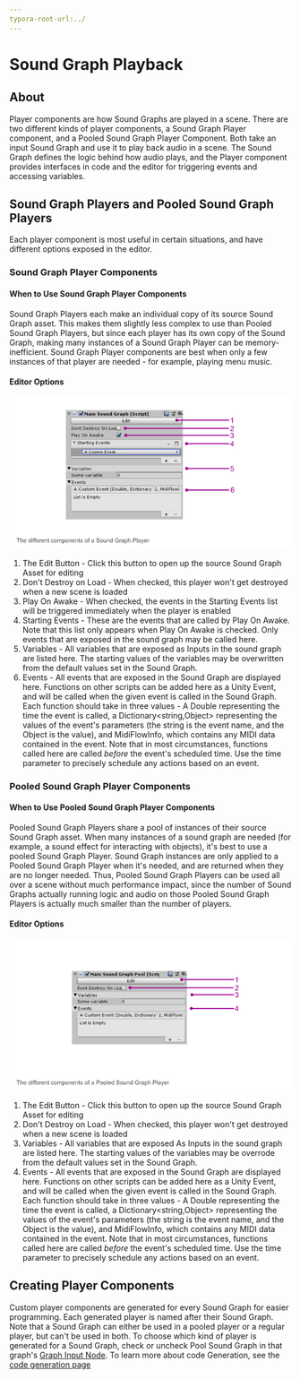 ```yaml
---
typora-root-url:../
---
```


# Sound Graph Playback

## About

Player components are how Sound Graphs are played in a scene. There are two different kinds of player components, a Sound Graph Player component, and a Pooled Sound Graph Player Component. Both take an input Sound Graph and use it to play back audio in a scene. The Sound Graph defines the logic behind how audio plays, and the Player component provides interfaces in code and the editor for triggering events and accessing variables.

## Sound Graph Players and Pooled Sound Graph Players

Each player component is most useful in certain situations, and have different options exposed in the editor.

### Sound Graph Player Components
#### When to Use Sound Graph Player Components
Sound Graph Players each make an individual copy of its source Sound Graph asset. This makes them slightly less complex to use than Pooled Sound Graph Players, but since each player has its own copy of the Sound Graph, making many instances of a Sound Graph Player can be memory-inefficient. Sound Graph Player components are best when only a few instances of that player are needed - for example, playing menu music.

#### Editor Options

![SoundGraphPlayerOverview.png](/IMG/SoundGraphPlayerOverview.png)

1. The Edit Button - Click this button to open up the source Sound Graph Asset for editing
2. Don't Destroy on Load - When checked, this player won't get destroyed when a new scene is loaded
3. Play On Awake - When checked, the events in the Starting Events list will be triggered immediately when the player is enabled
4. Starting Events - These are the events that are called by Play On Awake. Note that this list only appears when Play On Awake is checked. Only events that are exposed in the sound graph may be called here.
5. Variables - All variables that are exposed as Inputs in the sound graph are listed here. The starting values of the variables may be overwritten from the default values set in the Sound Graph.
6. Events - All events that are exposed in the Sound Graph are displayed here. Functions on other scripts can be added here as a Unity Event, and will be called when the given event is called in the Sound Graph. Each function should take in three values - A Double representing the time the event is called, a Dictionary<string,Object> representing the values of the event's parameters (the string is the event name, and the Object is the value), and MidiFlowInfo, which contains any MIDI data contained in the event. Note that in most circumstances, functions called here are called *before* the event's scheduled time. Use the time parameter to precisely schedule any actions based on an event.

### Pooled Sound Graph Player Components

#### When to Use Pooled Sound Graph Player Components
Pooled Sound Graph Players share a pool of instances of their source Sound Graph asset. When many instances of a sound graph are needed (for example, a sound effect for interacting with objects), it's best to use a pooled Sound Graph Player. Sound Graph instances are only applied to a Pooled Sound Graph Player when it's needed, and are returned when they are no longer needed. Thus, Pooled Sound Graph Players can be used all over a scene without much performance impact, since the number of Sound Graphs actually running logic and audio on those Pooled Sound Graph Players is actually much smaller than the number of players.

#### Editor Options
![PooledSoundGraphPlayerOverview.png](/IMG/PooledSoundGraphPlayerOverview.png)

1. The Edit Button - Click this button to open up the source Sound Graph Asset for editing
2. Don't Destroy on Load - When checked, this player won't get destroyed when a new scene is loaded
3. Variables - All variables that are exposed As Inputs in the sound graph are listed here. The starting values of the variables may be overrode from the default values set in the Sound Graph.
4. Events - All events that are exposed in the Sound Graph are displayed here. Functions on other scripts can be added here as a Unity Event, and will be called when the given event is called in the Sound Graph. Each function should take in three values - A Double representing the time the event is called, a Dictionary<string,Object> representing the values of the event's parameters (the string is the event name, and the Object is the value), and MidiFlowInfo, which contains any MIDI data contained in the event. Note that in most circumstances, functions called here are called *before* the event's scheduled time. Use the time parameter to precisely schedule any actions based on an event.


## Creating Player Components
Custom player components are generated for every Sound Graph for easier programming. Each generated player is named after their Sound Graph. Note that a Sound Graph can either be used in a pooled player or a regular player, but can't be used in both. To choose which kind of player is generated for a Sound Graph, check or uncheck Pool Sound Graph in that graph's [Graph Input Node](Graph-Inputs). To learn more about code Generation, see the [code generation page](Code-Generation)

